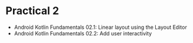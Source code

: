 # Practical 2
- Android Kotlin Fundamentals 02.1: Linear layout using the Layout Editor
- Android Kotlin Fundamentals 02.2: Add user interactivity
